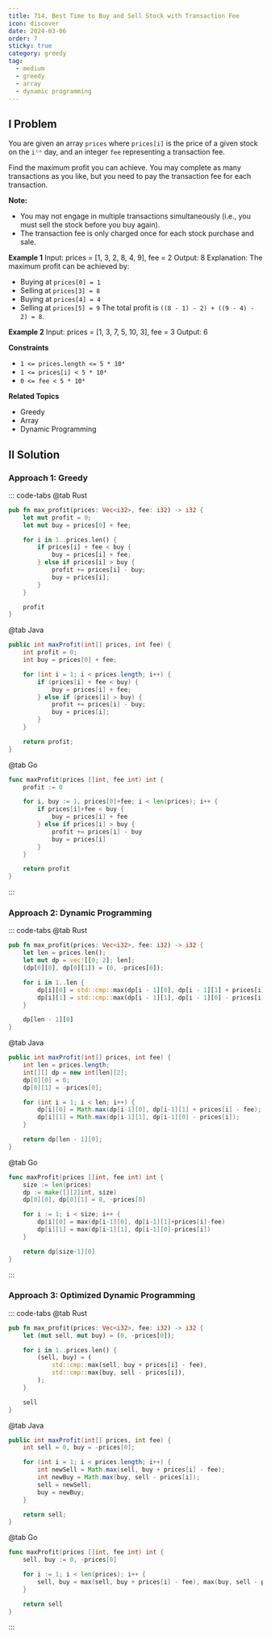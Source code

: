 ```yaml
---
title: 714, Best Time to Buy and Sell Stock with Transaction Fee
icon: discover
date: 2024-03-06
order: 7
sticky: true
category: greedy
tag: 
  - medium
  - greedy
  - array
  - dynamic programming
---
```


## I Problem
You are given an array `prices` where `prices[i]` is the price of a given stock on the `iᵗʰ` day, and an integer `fee` representing a transaction fee.

Find the maximum profit you can achieve. You may complete as many transactions as you like, but you need to pay the transaction fee for each transaction.

**Note:**
- You may not engage in multiple transactions simultaneously (i.e., you must sell the stock before you buy again).
- The transaction fee is only charged once for each stock purchase and sale.

**Example 1**
Input: prices = [1, 3, 2, 8, 4, 9], fee = 2
Output: 8
Explanation: The maximum profit can be achieved by:
- Buying at `prices[0] = 1`
- Selling at `prices[3] = 8`
- Buying at `prices[4] = 4`
- Selling at `prices[5] = 9`
The total profit is `((8 - 1) - 2) + ((9 - 4) - 2) = 8`.

**Example 2**
Input: prices = [1, 3, 7, 5, 10, 3], fee = 3
Output: 6

**Constraints**
- `1 <= prices.length <= 5 * 10⁴`
- `1 <= prices[i] < 5 * 10⁴`
- `0 <= fee < 5 * 10⁴`

**Related Topics**
- Greedy
- Array
- Dynamic Programming

## II Solution
### Approach 1: Greedy
::: code-tabs
@tab Rust
```rust
pub fn max_profit(prices: Vec<i32>, fee: i32) -> i32 {
    let mut profit = 0;
    let mut buy = prices[0] + fee;

    for i in 1..prices.len() {
        if prices[i] + fee < buy {
            buy = prices[i] + fee;
        } else if prices[i] > buy {
            profit += prices[i] - buy;
            buy = prices[i];
        }
    }

    profit
}
```

@tab Java
```java
public int maxProfit(int[] prices, int fee) {
    int profit = 0;
    int buy = prices[0] + fee;

    for (int i = 1; i < prices.length; i++) {
        if (prices[i] + fee < buy) {
            buy = prices[i] + fee;
        } else if (prices[i] > buy) {
            profit += prices[i] - buy;
            buy = prices[i];
        }
    }

    return profit;
}
```

@tab Go
```go
func maxProfit(prices []int, fee int) int {
    profit := 0

    for i, buy := 1, prices[0]+fee; i < len(prices); i++ {
        if prices[i]+fee < buy {
            buy = prices[i] + fee
        } else if prices[i] > buy {
            profit += prices[i] - buy
            buy = prices[i]
        }
    }

    return profit
}
```
:::

### Approach 2: Dynamic Programming
::: code-tabs
@tab Rust
```rust
pub fn max_profit(prices: Vec<i32>, fee: i32) -> i32 {
    let len = prices.len();
    let mut dp = vec![[0; 2]; len];
    (dp[0][0], dp[0][1]) = (0, -prices[0]);

    for i in 1..len {
        dp[i][0] = std::cmp::max(dp[i - 1][0], dp[i - 1][1] + prices[i] - fee);
        dp[i][1] = std::cmp::max(dp[i - 1][1], dp[i - 1][0] - prices[i]);
    }

    dp[len - 1][0]
}
```

@tab Java
```java
public int maxProfit(int[] prices, int fee) {
    int len = prices.length;
    int[][] dp = new int[len][2];
    dp[0][0] = 0;
    dp[0][1] = -prices[0];

    for (int i = 1; i < len; i++) {
        dp[i][0] = Math.max(dp[i-1][0], dp[i-1][1] + prices[i] - fee);
        dp[i][1] = Math.max(dp[i-1][1], dp[i-1][0] - prices[i]);
    }

    return dp[len - 1][0];
}
```

@tab Go
```go
func maxProfit(prices []int, fee int) int {
    size := len(prices)
    dp := make([][2]int, size)
    dp[0][0], dp[0][1] = 0, -prices[0]

    for i := 1; i < size; i++ {
        dp[i][0] = max(dp[i-1][0], dp[i-1][1]+prices[i]-fee)
        dp[i][1] = max(dp[i-1][1], dp[i-1][0]-prices[i])
    }

    return dp[size-1][0]
}
```
:::

### Approach 3: Optimized Dynamic Programming
::: code-tabs
@tab Rust
```rust
pub fn max_profit(prices: Vec<i32>, fee: i32) -> i32 {
    let (mut sell, mut buy) = (0, -prices[0]);

    for i in 1..prices.len() {
        (sell, buy) = (
            std::cmp::max(sell, buy + prices[i] - fee),
            std::cmp::max(buy, sell - prices[i]),
        );
    }

    sell
}
```

@tab Java
```java
public int maxProfit(int[] prices, int fee) {
    int sell = 0, buy = -prices[0];

    for (int i = 1; i < prices.length; i++) {
        int newSell = Math.max(sell, buy + prices[i] - fee);
        int newBuy = Math.max(buy, sell - prices[i]);
        sell = newSell;
        buy = newBuy;
    }

    return sell;
}
```

@tab Go
```go
func maxProfit(prices []int, fee int) int {
    sell, buy := 0, -prices[0]

    for i := 1; i < len(prices); i++ {
        sell, buy = max(sell, buy + prices[i] - fee), max(buy, sell - prices[i])
    }

    return sell
}
```
:::